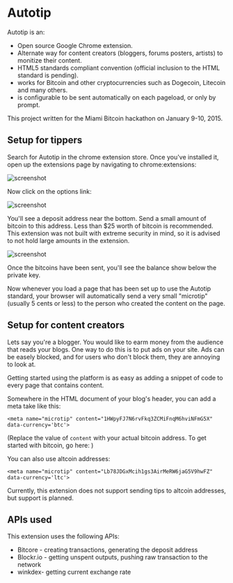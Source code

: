 # Autotip

Autotip is an:

* Open source Google Chrome extension.
* Alternate way for content creators (bloggers, forums posters, artists) to monitize their content.
* HTML5 standards compliant convention (official inclusion to the HTML standard is pending).
* works for Bitcoin and other cryptocurrencies such as Dogecoin, Litecoin and many others.
* is configurable to be sent automatically on each pageload, or only by prompt.

This project written for the Miami Bitcoin hackathon on January 9-10, 2015.

## Setup for tippers

Search for Autotip in the chrome extension store. Once you've installed it, open up the
extensions page by navigating to chrome:extensions:

![screenshot](http://i.imgur.com/8IkKdBK.png?1)

Now click on the options link:

![screenshot](http://i.imgur.com/gximsVJ.png?1)

You'll see a deposit address near the bottom. Send a small amount of bitcoin to this
address. Less than $25 worth of bitcoin is recommended. This extension was not built with
extreme security in mind, so it is advised to not hold large amounts in the extension.

![screenshot](http://i.imgur.com/8ZOpWOk.png)

Once the bitcoins have been sent, you'll see the balance show below the private key.

Now whenever you load a page that has been set up to use the Autotip standard,
your browser will automatically send a very small "microtip" (usually 5 cents or less)
to the person who created the content on the page.

## Setup for content creators

Lets say you're a blogger. You would like to earm money from the audience that reads your blogs.
One way to do this is to put ads on your site. Ads can be easely blocked, and for users
who don't block them, they are annoying to look at.

Getting started using the platform is as easy as adding a snippet of code to every
page that contains content.

Somewhere in the HTML document of your blog's header, you can add a meta take like this:

    <meta name="microtip" content="1HWpyFJ7N6rvFkq3ZCMiFnqM6hviNFmG5X" data-currency='btc'>

(Replace the value of `content` with your actual bitcoin address. To get started with bitcoin, go here: )

You can also use altcoin addresses:

    <meta name="microtip" content="Lb78JDGxMcih1gs3AirMeRW6jaG5V9hwFZ" data-currency='ltc'>

Currently, this extension does not support sending tips to altcoin addresses, but support is planned.

## APIs used

This extension uses the following APIs:

* Bitcore - creating transactions, generating the deposit address
* Blockr.io - getting unspent outputs, pushing raw transaction to the network
* winkdex- getting current exchange rate
